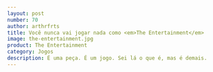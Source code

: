 ```yaml
---
layout: post
number: 70
author: arthrfrts
title: Você nunca vai jogar nada como <em>The Entertainment</em>
image: the-entertainment.jpg
product: The Entertainment
category: Jogos
description: É uma peça. É um jogo. Sei lá o que é, mas é demais.
---
```

